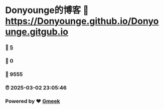 # Donyounge的博客 :link: https://Donyounge.github.io/Donyounge.gitgub.io 
### :page_facing_up: [5](https://Donyounge.github.io/Donyounge.gitgub.io/tag.html) 
### :speech_balloon: 0 
### :hibiscus: 9555 
### :alarm_clock: 2025-03-02 23:05:46 
### Powered by :heart: [Gmeek](https://github.com/Meekdai/Gmeek)
